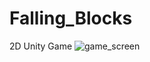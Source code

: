 # Falling_Blocks
2D Unity Game
![game_screen](https://user-images.githubusercontent.com/34932185/50555923-cd4a2580-0ca0-11e9-8435-1b2ae9818d49.PNG)
